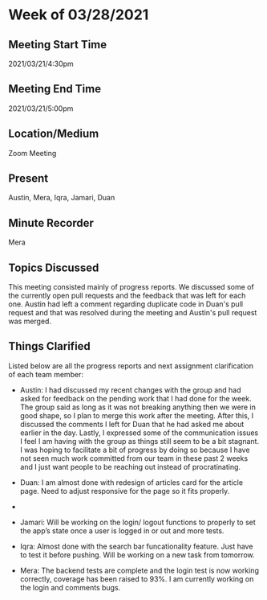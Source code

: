 # Week of 03/28/2021 
 
## Meeting Start Time
 
2021/03/21/4:30pm
 
## Meeting End Time
 
2021/03/21/5:00pm

## Location/Medium
 
Zoom Meeting
 
## Present
 
Austin, Mera, Iqra, Jamari, Duan
 
## Minute Recorder
 
Mera

## Topics Discussed
 
This meeting consisted mainly of progress reports. We discussed some of the currently open pull requests and the feedback that was left for each one. Austin had left a comment regarding duplicate code in Duan's pull request and that was resolved during the meeting and Austin's pull request was merged. 

## Things Clarified

Listed below are all the progress reports and next assignment clarification of each team member:

- Austin: I had discussed my recent changes with the group and had asked for feedback on the pending work that I had done for the week. The group said as long as it was not breaking anything then we were in good shape, so I plan to merge this work after the meeting. After this, I discussed the comments I left for Duan that he had asked me about earlier in the day. Lastly, I expressed some of the communication issues I feel I am having with the group as things still seem to be a bit stagnant. I was hoping to facilitate a bit of progress by doing so because I have not seen much work committed from our team in these past 2 weeks and I just want people to be reaching out instead of procratinating.

- Duan: I am almost done with redesign of articles card for the article page. Need to adjust responsive for the page so it fits properly.
- 
- Jamari: Will be working on the login/ logout functions to properly to set the app’s state once a user is logged in or out and more tests. 

- Iqra: Almost done with the search bar funcationality feature. Just have to test it before pushing. Will be working on a new task from tomorrow.

- Mera: The backend tests are complete and the login test is now working correctly, coverage has been raised to 93%. I am currently working on the login and comments bugs.
